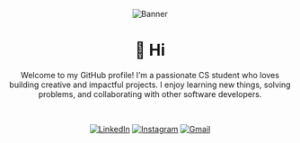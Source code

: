 <div align="center">

![Banner](https://www.icegif.com/wp-content/uploads/2023/07/icegif-490.gif)
<br/>
# 👋 Hi

Welcome to my GitHub profile! I’m a passionate CS student who loves building creative and impactful projects. I enjoy learning new things, solving problems, and collaborating with other software developers.

<br/>

[![LinkedIn](https://img.shields.io/badge/LinkedIn-0A66C2?style=flat&logo=linkedin&logoColor=white)](https://www.linkedin.com/in/rashed-alsuhaibi)  [![Instagram](https://img.shields.io/badge/Instagram-E4405F?style=flat&logo=instagram&logoColor=white)](https://www.instagram.com/alsohaibi1)  [![Gmail](https://img.shields.io/badge/Gmail-D14836?style=flat&logo=gmail&logoColor=white)](mailto:alsohaibi1000@gmail.com)



</div>
